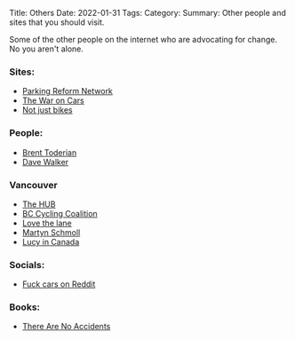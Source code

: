 Title: Others
Date: 2022-01-31
Tags: 
Category: 
Summary: Other people and sites that you should visit.

Some of the other people on the internet who are advocating for change. No you aren't alone.

### Sites:

* [Parking Reform Network](https://parkingreform.org/)
* [The War on Cars](https://thewaroncars.org/)
* [Not just bikes](https://www.youtube.com/@NotJustBikes)

### People:

* [Brent Toderian](https://mastodon.social/@BrentToderian@mastodon.online)
* [Dave Walker](https://davewalker.com/)

### Vancouver
* [The HUB](https://bikehub.ca/)
* [BC Cycling Coalition](https://bccycling.ca/)
* [Love the lane](https://lovethelane.ca/)
* [Martyn Schmoll](https://twitter.com/martynschmoll)
* [Lucy in Canada](https://mastodon.social/@Lucyincanada@c.im)

### Socials:

* [Fuck cars on Reddit](https://www.reddit.com/r/fuckcars/)

### Books:

* [There Are No Accidents](https://www.simonandschuster.com/books/There-Are-No-Accidents/Jessie-Singer/9781982129668)